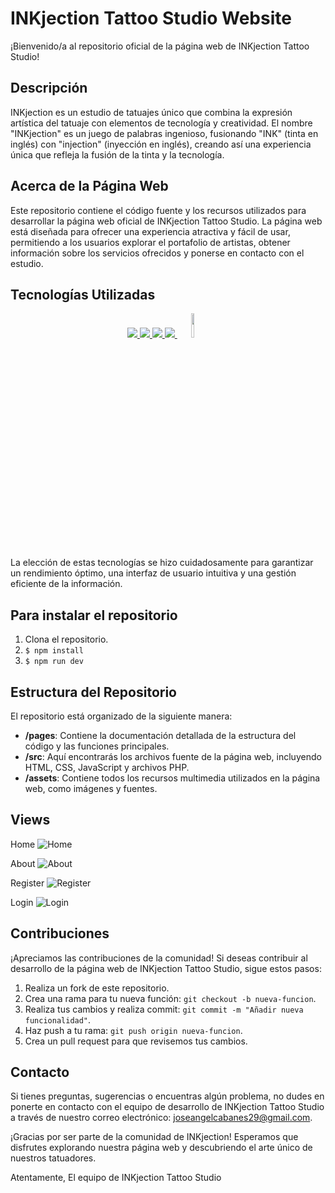 # INKjection Tattoo Studio Website

¡Bienvenido/a al repositorio oficial de la página web de INKjection Tattoo Studio!

## Descripción

INKjection es un estudio de tatuajes único que combina la expresión artística del tatuaje con elementos de tecnología y creatividad. El nombre "INKjection" es un juego de palabras ingenioso, fusionando "INK" (tinta en inglés) con "injection" (inyección en inglés), creando así una experiencia única que refleja la fusión de la tinta y la tecnología.

## Acerca de la Página Web

Este repositorio contiene el código fuente y los recursos utilizados para desarrollar la página web oficial de INKjection Tattoo Studio. La página web está diseñada para ofrecer una experiencia atractiva y fácil de usar, permitiendo a los usuarios explorar el portafolio de artistas, obtener información sobre los servicios ofrecidos y ponerse en contacto con el estudio.

## Tecnologías Utilizadas

<div align="center">
<a href="https://www.reactjs.com/">
    <img src= "https://img.shields.io/badge/React-20232A?style=for-the-badge&logo=react&logoColor=61DAFB"/>
</a>
<a href="https://developer.mozilla.org/es/docs/Web/JavaScript">
    <img src= "https://img.shields.io/badge/javascipt-EFD81D?style=for-the-badge&logo=javascript&logoColor=black"/>
</a>
<a href="https://nodejs.org/es/">
    <img src= "https://img.shields.io/badge/node.js-026E00?style=for-the-badge&logo=node.js&logoColor=white"/>
</a>
<a href="https://www.expressjs.com/">
    <img src= "https://img.shields.io/badge/Express.js-404D59?style=for-the-badge"/>
</a>
<a href="https://git-scm.com/">
    <img width="10%" src="https://www.vectorlogo.zone/logos/git-scm/git-scm-ar21.svg"/>
</a>
 </div>
La elección de estas tecnologías se hizo cuidadosamente para garantizar un rendimiento óptimo, una interfaz de usuario intuitiva y una gestión eficiente de la información.

## Para instalar el repositorio
1. Clona el repositorio.
2. ` $ npm install `
3. ``` $ npm run dev ```

## Estructura del Repositorio

El repositorio está organizado de la siguiente manera:

- **/pages**: Contiene la documentación detallada de la estructura del código y las funciones principales.
- **/src**: Aquí encontrarás los archivos fuente de la página web, incluyendo HTML, CSS, JavaScript y archivos PHP.
- **/assets**: Contiene todos los recursos multimedia utilizados en la página web, como imágenes y fuentes.

## Views
Home
![Home](../inkJectiontattooStudio/src/img/readme1.png)

About
![About](../inkJectiontattooStudio/src/img/readme2.png)

Register
![Register](../inkJectiontattooStudio/src/img/readme3.png)

Login
![Login](../inkJectiontattooStudio/src/img/readme4.png)


## Contribuciones

¡Apreciamos las contribuciones de la comunidad! Si deseas contribuir al desarrollo de la página web de INKjection Tattoo Studio, sigue estos pasos:

1. Realiza un fork de este repositorio.
2. Crea una rama para tu nueva función: `git checkout -b nueva-funcion`.
3. Realiza tus cambios y realiza commit: `git commit -m "Añadir nueva funcionalidad"`.
4. Haz push a tu rama: `git push origin nueva-funcion`.
5. Crea un pull request para que revisemos tus cambios.

## Contacto

Si tienes preguntas, sugerencias o encuentras algún problema, no dudes en ponerte en contacto con el equipo de desarrollo de INKjection Tattoo Studio a través de nuestro correo electrónico: joseangelcabanes29@gmail.com.

¡Gracias por ser parte de la comunidad de INKjection! Esperamos que disfrutes explorando nuestra página web y descubriendo el arte único de nuestros tatuadores.

Atentamente,
El equipo de INKjection Tattoo Studio

